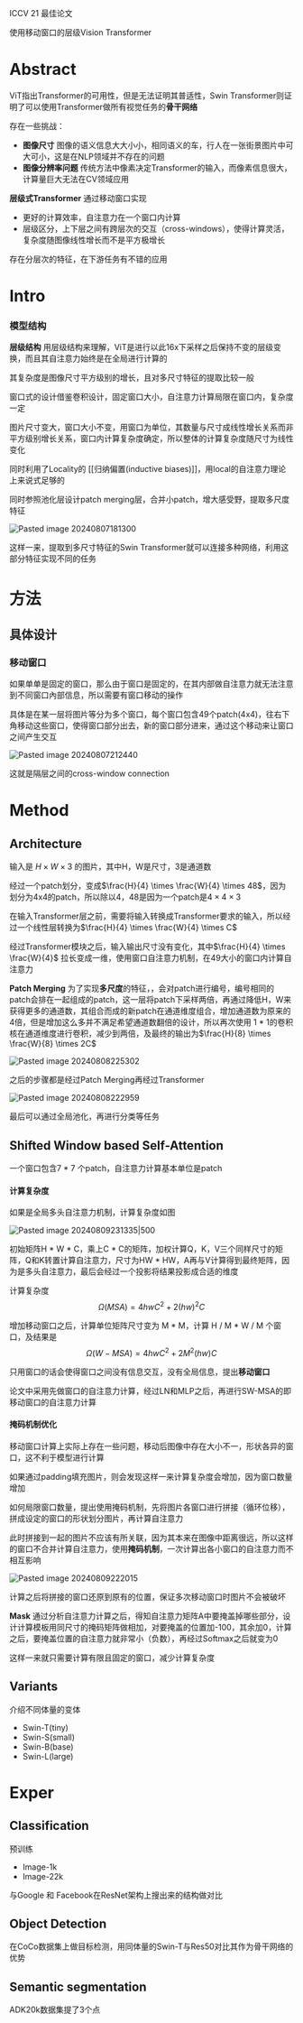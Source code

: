 ICCV 21 最佳论文

使用移动窗口的层级Vision Transformer

# Abstract

ViT指出Transformer的可用性，但是无法证明其普适性，Swin Transformer则证明了可以使用Transformer做所有视觉任务的**骨干网络**

存在一些挑战：
- **图像尺寸** 图像的语义信息大大小小，相同语义的车，行人在一张街景图片中可大可小，这是在NLP领域并不存在的问题
- **图像分辨率问题**  传统方法中像素决定Transformer的输入，而像素信息很大，计算量巨大无法在CV领域应用

**层级式Transformer**  通过移动窗口实现
- 更好的计算效率，自注意力在一个窗口内计算
- 层级区分，上下层之间有跨层次的交互（cross-windows），使得计算灵活，复杂度随图像线性增长而不是平方极增长

存在分层次的特征，在下游任务有不错的应用

# Intro

### 模型结构

**层级结构** 用层级结构来理解，ViT是进行以此16x下采样之后保持不变的层级变换，而且其自注意力始终是在全局进行计算的

其复杂度是图像尺寸平方级别的增长，且对多尺寸特征的提取比较一般

窗口式的设计借鉴卷积设计，固定窗口大小，自注意力计算局限在窗口内，复杂度一定

图片尺寸变大，窗口大小不变，用窗口为单位，其数量与尺寸成线性增长关系而非平方级别增长关系，窗口内计算复杂度确定，所以整体的计算复杂度随尺寸为线性变化

同时利用了Locality的 [[归纳偏置(inductive biases)]]，用local的自注意力理论上来说式足够的

同时参照池化层设计patch merging层，合并小patch，增大感受野，提取多尺度特征

![Pasted image 20240807181300](https://raw.githubusercontent.com/Ah-saber/MyPic/main/Pasted%20image%2020240807181300.png)

这样一来，提取到多尺寸特征的Swin Transformer就可以连接多种网络，利用这部分特征实现不同的任务

# 方法

## 具体设计

### 移动窗口

如果单单是固定的窗口，那么由于窗口是固定的，在其内部做自注意力就无法注意到不同窗口內部信息，所以需要有窗口移动的操作

具体是在某一层将图片等分为多个窗口，每个窗口包含49个patch(4x4)，往右下角移动这些窗口，使得窗口部分出去，新的窗口部分进来，通过这个移动来让窗口之间产生交互

![Pasted image 20240807212440](https://raw.githubusercontent.com/Ah-saber/MyPic/main/Pasted%20image%2020240807212440.png)

这就是隔层之间的cross-window connection

# Method

## Architecture

输入是 $H \times W \times 3$ 的图片，其中H，W是尺寸，3是通道数

经过一个patch划分，变成$\frac{H}{4} \times \frac{W}{4} \times 48$，因为划分为4x4的patch，所以除以4，48是因为一个patch是$4 \times 4 \times 3$ 

在输入Transformer层之前，需要将输入转换成Transformer要求的输入，所以经过一个线性层转换为$\frac{H}{4} \times \frac{W}{4} \times C$

经过Transformer模块之后，输入输出尺寸没有变化，其中$\frac{H}{4} \times \frac{W}{4}$ 拉长变成一维，使用窗口自注意力机制，在49大小的窗口内计算自注意力

**Patch Merging**  为了实现**多尺度**的特征，，会对patch进行编号，编号相同的patch会排在一起组成的patch，这一层将patch下采样两倍，再通过降低H，W来获得更多的通道数，其组合而成的新patch在通道维度组合，增加通道数为原来的4倍，但是增加这么多并不满足希望通道数翻倍的设计，所以再次使用 1 * 1的卷积核在通道维度进行卷积，减少到两倍，及最终的输出为$\frac{H}{8} \times \frac{W}{8} \times 2C$ 

![Pasted image 20240808225302](https://raw.githubusercontent.com/Ah-saber/MyPic/main/Pasted%20image%2020240808225302.png)

之后的步骤都是经过Patch Merging再经过Transformer

![Pasted image 20240808222959](https://raw.githubusercontent.com/Ah-saber/MyPic/main/Pasted%20image%2020240808222959.png)

最后可以通过全局池化，再进行分类等任务

## Shifted Window based Self-Attention

一个窗口包含7 * 7 个patch，自注意力计算基本单位是patch

#### 计算复杂度

如果是全局多头自注意力机制，计算复杂度如图 

![Pasted image 20240809231335|500](https://raw.githubusercontent.com/Ah-saber/MyPic/main/Pasted%20image%2020240809231335.png)

初始矩阵H * W * C，乘上C * C的矩阵，加权计算Q，K，V三个同样尺寸的矩阵，Q和K转置计算自注意力，尺寸为HW * HW，A再与V计算得到最终矩阵，因为是多头自注意力，最后会经过一个投影将结果投影成合适的维度

计算复杂度
$$
\Omega(MSA) = 4hwC^2 + 2(hw)^2C
$$

增加移动窗口之后，计算单位矩阵尺寸变为 M * M，计算 H / M * W / M 个窗口，及结果是
$$
\Omega(W-MSA) = 4hwC^2 + 2M^2(hw)C
$$

只用窗口的话会使得窗口之间没有信息交互，没有全局信息，提出**移动窗口**

论文中采用先做窗口的自注意力计算，经过LN和MLP之后，再进行SW-MSA的即移动窗口的自注意力计算

#### 掩码机制优化

移动窗口计算上实际上存在一些问题，移动后图像中存在大小不一，形状各异的窗口，这不利于模型进行计算

如果通过padding填充图片，则会发现这样一来计算复杂度会增加，因为窗口数量增加

如何局限窗口数量，提出使用掩码机制，先将图片各窗口进行拼接（循环位移），拼成设定的窗口的形状划分图片，再计算自注意力

此时拼接到一起的图片不应该有所关联，因为其本来在图像中距离很远，所以这样的窗口不合并计算自注意力，使用**掩码机制**，一次计算出各小窗口的自注意力而不相互影响

![Pasted image 20240809222015](https://raw.githubusercontent.com/Ah-saber/MyPic/main/Pasted%20image%2020240809222015.png)

计算之后将拼接的窗口还原到原有的位置，保证多次移动窗口时图片不会被破坏

 **Mask** 通过分析自注意力计算之后，得知自注意力矩阵A中要掩盖掉哪些部分，设计计算模板用同尺寸的掩码矩阵做相加，对要掩盖的位置加-100，其余加0，计算之后，要掩盖位置的自注意力就非常小（负数），再经过Softmax之后就变为0
 
这样一来就只需要计算有限且固定的窗口，减少计算复杂度

## Variants

介绍不同体量的变体

- Swin-T(tiny)
- Swin-S(small)
- Swin-B(base)
- Swin-L(large)

# Exper

## Classification

预训练
- Image-1k
- Image-22k

与Google 和 Facebook在ResNet架构上搜出来的结构做对比

## Object Detection

在CoCo数据集上做目标检测，用同体量的Swin-T与Res50对比其作为骨干网络的优势

## Semantic segmentation

ADK20k数据集提了3个点



